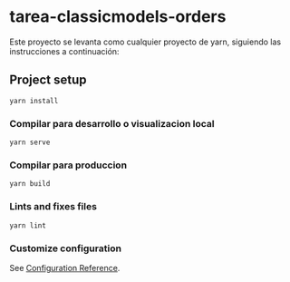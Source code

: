 # tarea-classicmodels-orders

Este proyecto se levanta como cualquier proyecto de yarn, siguiendo las instrucciones a continuación:

## Project setup
```
yarn install
```

### Compilar para desarrollo o visualizacion local
```
yarn serve
```

### Compilar para produccion
```
yarn build
```

### Lints and fixes files
```
yarn lint
```

### Customize configuration
See [Configuration Reference](https://cli.vuejs.org/config/).
